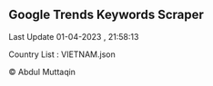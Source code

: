 

## Google Trends Keywords Scraper 
 
Last Update 01-04-2023 , 21:58:13

Country List :
VIETNAM.json



© Abdul Muttaqin 
